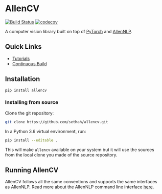 # AllenCV

[![Build Status](https://travis-ci.com/sethah/allencv.svg?branch=master)](https://travis-ci.com/sethah/allencv)
[![codecov](https://codecov.io/gh/sethah/allencv/branch/master/graph/badge.svg)](https://codecov.io/gh/sethah/allencv)

A computer vision library built on top of [PyTorch](https://github.com/pytorch/pytorch) and 
[AllenNLP](https://github.com/allenai/allennlp).

## Quick Links

* [Tutorials](tutorials)
* [Continuous Build](https://travis-ci.com/sethah/allencv)

## Installation

```
pip install allencv
```

### Installing from source

Clone the git repository:

  ```bash
  git clone https://github.com/sethah/allencv.git
  ```

In a Python 3.6 virtual environment, run:

  ```bash
  pip install --editable .
  ```

This will make `allencv` available on your system but it will use the sources from the local clone
you made of the source repository.

## Running AllenCV

AllenCV follows all the same conventions and supports the same interfaces as AllenNLP. Read more
about the AllenNLP command line interface [here](https://github.com/allenai/allennlp#running-allennlp).
